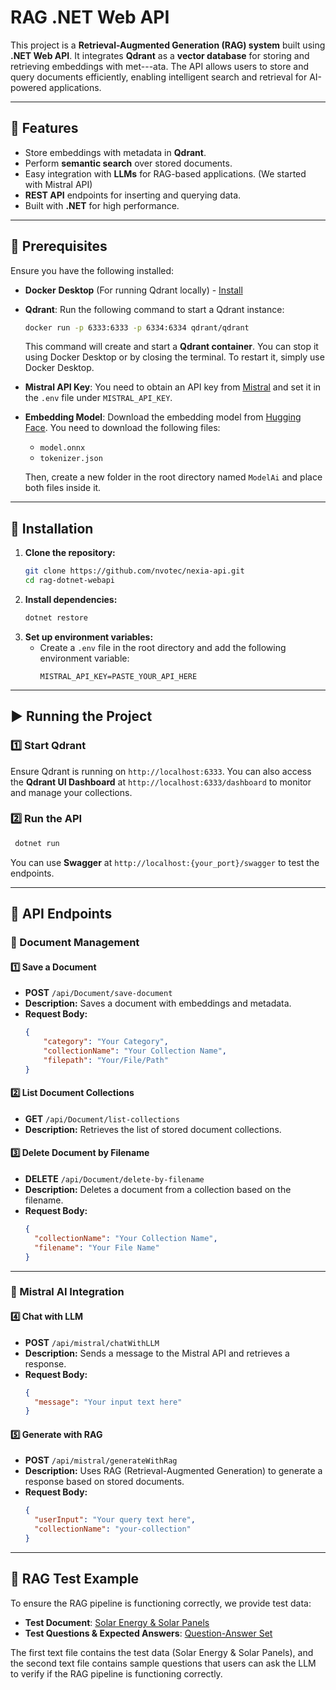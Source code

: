 # RAG .NET Web API

This project is a **Retrieval-Augmented Generation (RAG) system** built using **.NET Web API**. It integrates **Qdrant** as a **vector database** for storing and retrieving embeddings with met---ata. The API allows users to store and query documents efficiently, enabling intelligent search and retrieval for AI-powered applications.

---

## 🚀 Features

- Store embeddings with metadata in **Qdrant**.
- Perform **semantic search** over stored documents.
- Easy integration with **LLMs** for RAG-based applications. (We started with Mistral API)
- **REST API** endpoints for inserting and querying data.
- Built with **.NET** for high performance.

---

## 📌 Prerequisites

Ensure you have the following installed:

- **Docker** **Desktop** (For running Qdrant locally) - [Install](https://docs.docker.com/get-docker/)

- **Qdrant**: Run the following command to start a Qdrant instance:

  ```sh
  docker run -p 6333:6333 -p 6334:6334 qdrant/qdrant
  ```

  This command will create and start a **Qdrant container**. You can stop it using Docker Desktop or by closing the terminal. To restart it, simply use Docker Desktop.

- **Mistral API Key**: You need to obtain an API key from [Mistral](https://mistral.ai/) and set it in the `.env` file under `MISTRAL_API_KEY`.

- **Embedding Model**: Download the embedding model from [Hugging Face](https://huggingface.co/Qdrant/paraphrase-multilingual-MiniLM-L12-v2-onnx-Q/tree/main). You need to download the following files:

  - `model.onnx`
  - `tokenizer.json`

  Then, create a new folder in the root directory named `ModelAi` and place both files inside it.

---

## 🔧 Installation

1. **Clone the repository:**
   ```sh
   git clone https://github.com/nvotec/nexia-api.git
   cd rag-dotnet-webapi
   ```
2. **Install dependencies:**
   ```sh
   dotnet restore
   ```
3. **Set up environment variables:**
   - Create a `.env` file in the root directory and add the following environment variable:
     ```env
     MISTRAL_API_KEY=PASTE_YOUR_API_HERE
     ```

---

## ▶️ Running the Project

### **1️⃣ Start Qdrant**

Ensure Qdrant is running on `http://localhost:6333`. You can also access the **Qdrant UI Dashboard** at `http://localhost:6333/dashboard` to monitor and manage your collections.

### **2️⃣ Run the API**

```sh
 dotnet run
```

You can use **Swagger** at `http://localhost:{your_port}/swagger` to test the endpoints.

---

## 📡 API Endpoints

### **📂 Document Management**

#### **1️⃣ Save a Document**

- **POST** `/api/Document/save-document`
- **Description:** Saves a document with embeddings and metadata.
- **Request Body:**
  ```json
  {
      "category": "Your Category",
      "collectionName": "Your Collection Name",
      "filepath": "Your/File/Path"
  }
  ```

#### **2️⃣ List Document Collections**

- **GET** `/api/Document/list-collections`
- **Description:** Retrieves the list of stored document collections.

#### **3️⃣ Delete Document by Filename**

- **DELETE** `/api/Document/delete-by-filename`
- **Description:** Deletes a document from a collection based on the filename.
- **Request Body:**
  ```json
  {
    "collectionName": "Your Collection Name",
    "filename": "Your File Name"
  }
  ```

---

### **🤖 Mistral AI Integration**

#### **4️⃣ Chat with LLM**

- **POST** `/api/mistral/chatWithLLM`
- **Description:** Sends a message to the Mistral API and retrieves a response.
- **Request Body:**
  ```json
  {
    "message": "Your input text here"
  }
  ```

#### **5️⃣ Generate with RAG**

- **POST** `/api/mistral/generateWithRag`
- **Description:** Uses RAG (Retrieval-Augmented Generation) to generate a response based on stored documents.
- **Request Body:**
  ```json
  {
    "userInput": "Your query text here",
    "collectionName": "your-collection"
  }
  ```

---

## 🧪 RAG Test Example

To ensure the RAG pipeline is functioning correctly, we provide test data:

- **Test Document**: [Solar Energy & Solar Panels](https://drive.google.com/file/d/1SUs9SHkCevpfuVoPyy7E8YStfgBicVGe/view?usp=sharing)
- **Test Questions & Expected Answers**: [Question-Answer Set](https://drive.google.com/file/d/1fvol2vhCl42J71LxRbdN7pe2mBjXmkZJ/view?usp=sharing)

The first text file contains the test data (Solar Energy & Solar Panels), and the second text file contains sample questions that users can ask the LLM to verify if the RAG pipeline is functioning correctly.


